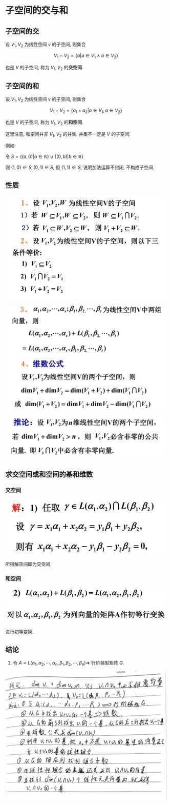 # 子空间的交与和

## 子空间的交

设 $V_1, V_2$ 为线性空间 $v$ 的子空间, 则集合

$$
V_1\cap V_2 = \{a|a\in V_1 \land a\in V_2\}
$$

也是 $V$ 的子空间, 称为 $V_1, V_2$ 的**交空间**.


## 子空间的和

设 $V_1, V_2$ 为线性空间 $v$ 的子空间, 则集合

$$
V_1 + V_2 = \{a_1 + a_2|a\in V_1, a\in V_2\}
$$

也是 $V$ 的子空间, 称为 $V_1, V_2$ 的**和空间**.

这里注意, 和空间并非 $V_1, V_2$ 的并集. 并集不一定是 $V$ 的子空间.

例如:

令 $S = \{(a, 0)|a\in\mathbb{R}\}\cup\{(0, b)|b\in\mathbb{R}\}$

则 $(1, 0)\in S, (0, 1)\in S$, 但 $(1,1)\notin S$, 说明加法运算不封闭, 不构成子空间.


## 性质

![](images/2021-04-08-09-27-29.png)

![](images/2021-04-08-09-42-39.png)

![](images/2021-04-12-08-47-38.png)


## 求交空间或和空间的基和维数

### 交空间

![](images/2021-04-12-08-48-45.png)

所得解空间即为交空间.

### 和空间

![](images/2021-04-12-08-49-28.png)

进行初等变换.



## 结论

1. 令 $A=L(\alpha_1,\alpha_2,\cdots,\alpha_n, \beta_1,\beta_2,\cdots,\beta_n)\Rightarrow$ 行阶梯型矩阵 $G$.

![](images/2021-04-12-09-16-05.png)
